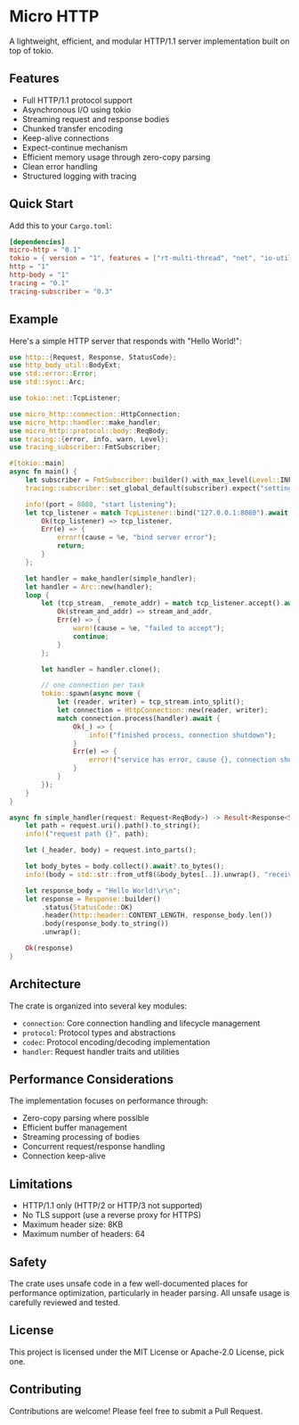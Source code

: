 # Micro HTTP

A lightweight, efficient, and modular HTTP/1.1 server implementation built on top of tokio.

## Features

- Full HTTP/1.1 protocol support
- Asynchronous I/O using tokio
- Streaming request and response bodies
- Chunked transfer encoding
- Keep-alive connections
- Expect-continue mechanism
- Efficient memory usage through zero-copy parsing
- Clean error handling
- Structured logging with tracing

## Quick Start

Add this to your `Cargo.toml`:

```toml
[dependencies]
micro-http = "0.1"
tokio = { version = "1", features = ["rt-multi-thread", "net", "io-util", "macros", "sync", "signal", "test-util"] }
http = "1"
http-body = "1"
tracing = "0.1"
tracing-subscriber = "0.3"
```

## Example

Here's a simple HTTP server that responds with "Hello World!":

```rust
use http::{Request, Response, StatusCode};
use http_body_util::BodyExt;
use std::error::Error;
use std::sync::Arc;

use tokio::net::TcpListener;

use micro_http::connection::HttpConnection;
use micro_http::handler::make_handler;
use micro_http::protocol::body::ReqBody;
use tracing::{error, info, warn, Level};
use tracing_subscriber::FmtSubscriber;

#[tokio::main]
async fn main() {
    let subscriber = FmtSubscriber::builder().with_max_level(Level::INFO).finish();
    tracing::subscriber::set_global_default(subscriber).expect("setting default subscriber failed");

    info!(port = 8080, "start listening");
    let tcp_listener = match TcpListener::bind("127.0.0.1:8080").await {
        Ok(tcp_listener) => tcp_listener,
        Err(e) => {
            error!(cause = %e, "bind server error");
            return;
        }
    };

    let handler = make_handler(simple_handler);
    let handler = Arc::new(handler);
    loop {
        let (tcp_stream, _remote_addr) = match tcp_listener.accept().await {
            Ok(stream_and_addr) => stream_and_addr,
            Err(e) => {
                warn!(cause = %e, "failed to accept");
                continue;
            }
        };

        let handler = handler.clone();

        // one connection per task
        tokio::spawn(async move {
            let (reader, writer) = tcp_stream.into_split();
            let connection = HttpConnection::new(reader, writer);
            match connection.process(handler).await {
                Ok(_) => {
                    info!("finished process, connection shutdown");
                }
                Err(e) => {
                    error!("service has error, cause {}, connection shutdown", e);
                }
            }
        });
    }
}

async fn simple_handler(request: Request<ReqBody>) -> Result<Response<String>, Box<dyn Error + Send + Sync>> {
    let path = request.uri().path().to_string();
    info!("request path {}", path);

    let (_header, body) = request.into_parts();

    let body_bytes = body.collect().await?.to_bytes();
    info!(body = std::str::from_utf8(&body_bytes[..]).unwrap(), "receiving request body");

    let response_body = "Hello World!\r\n";
    let response = Response::builder()
        .status(StatusCode::OK)
        .header(http::header::CONTENT_LENGTH, response_body.len())
        .body(response_body.to_string())
        .unwrap();

    Ok(response)
}

```

## Architecture

The crate is organized into several key modules:

- `connection`: Core connection handling and lifecycle management
- `protocol`: Protocol types and abstractions
- `codec`: Protocol encoding/decoding implementation
- `handler`: Request handler traits and utilities

## Performance Considerations

The implementation focuses on performance through:

- Zero-copy parsing where possible
- Efficient buffer management
- Streaming processing of bodies
- Concurrent request/response handling
- Connection keep-alive

## Limitations

- HTTP/1.1 only (HTTP/2 or HTTP/3 not supported)
- No TLS support (use a reverse proxy for HTTPS)
- Maximum header size: 8KB
- Maximum number of headers: 64

## Safety

The crate uses unsafe code in a few well-documented places for performance optimization, particularly in header parsing. All unsafe usage is carefully reviewed and tested.

## License

This project is licensed under the MIT License or Apache-2.0 License, pick one.

## Contributing

Contributions are welcome! Please feel free to submit a Pull Request.
